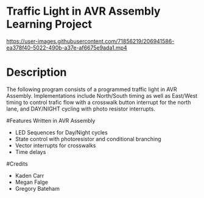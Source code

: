# Traffic Light in AVR Assembly Learning Project

https://user-images.githubusercontent.com/71856219/206941586-ea378f40-5022-490b-a37e-af6675e9ada1.mp4

# Description
The following program consists of a programmed traffic light in AVR Assembly. Implementations include North/South timing as well as East/West timing to control trafic flow with a crosswalk button interrupt for the north lane, and DAY/NIGHT cycling with photo resistor interrupts.

#Features
Written in AVR Assembly
- LED Sequences for Day/Night cycles
- State control with photoresistor and conditional branching
- Vector interrupts for crosswalks
- Time delays

#Credits
- Kaden Carr
- Megan Falge
- Gregory Bateham
